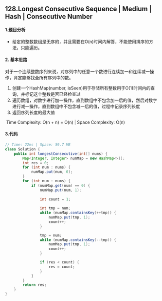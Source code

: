 ## 128.Longest Consecutive Sequence | Medium | Hash | Consecutive Number

#### 1.题目分析

* 给定的整数数组是无序的，并且需要在O(n)时间内解答，不能使用排序的方法，只能遍历。

#### 2. 基本思路

​	对于一个连续整数序列来说，对序列中的任意一个数进行连续加一和连续减一操作，肯定能够找全所有序列中的数。

1. 创建一个HashMap(number, isSeen)用于存储所有整数用于O(1)时间内的查询，并标记这个整数是否已经检查过
2. 遍历数组，对数字进行加一操作，直到数组中不包含加一后的值，然后对数字进行减一操作，直到数组中不包含减一后的值，过程中记录序列长度
3. 返回序列长度的最大值

​	Time Complexity: O(n + n) = O(n) | Space Complexity: O(n)

#### 3.代码

```java
// Time: 22ms | Space: 59.7 MB
class Solution {
    public int longestConsecutive(int[] nums) {
        Map<Integer, Integer> numMap = new HashMap<>();
        int res = 0;
        for (int num : nums) {
            numMap.put(num, 0);
        }
        for (int num : nums) {
            if (numMap.get(num) == 0) {
                numMap.put(num, 1);
                
                int count = 1;
                
                int tmp = num;
                while (numMap.containsKey(++tmp)) {
                    numMap.put(tmp, 1);
                    count++;
                }

                tmp = num;
                while (numMap.containsKey(--tmp)) {
                    numMap.put(tmp, 1);
                    count++;
                }

                if (res < count) {
                    res = count;
                }
            }
        }
        return res;
    }
}
```



